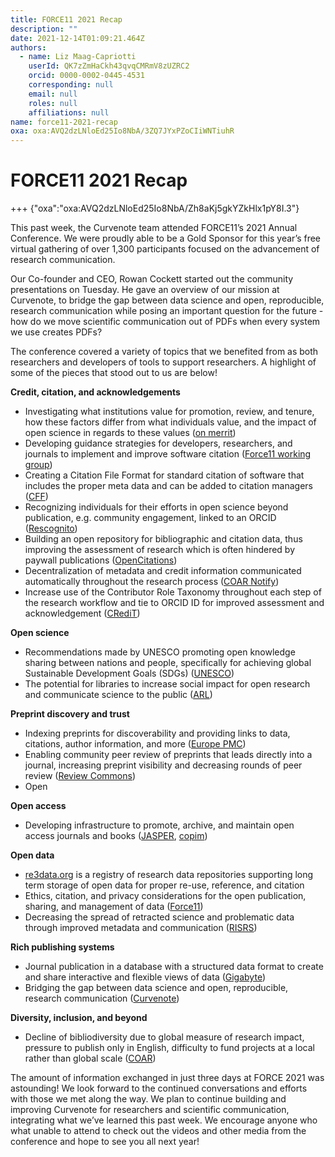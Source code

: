 ```yaml
---
title: FORCE11 2021 Recap
description: ""
date: 2021-12-14T01:09:21.464Z
authors:
  - name: Liz Maag-Capriotti
    userId: QK7zZmHaCkh43qvqCMRmV8zUZRC2
    orcid: 0000-0002-0445-4531
    corresponding: null
    email: null
    roles: null
    affiliations: null
name: force11-2021-recap
oxa: oxa:AVQ2dzLNloEd25Io8NbA/3ZQ7JYxPZoCIiWNTiuhR
---
```


# FORCE11 2021 Recap

+++ {"oxa":"oxa:AVQ2dzLNloEd25Io8NbA/Zh8aKj5gkYZkHlx1pY8I.3"}

This past week, the Curvenote team attended FORCE11’s 2021 Annual Conference. We were proudly able to be a Gold Sponsor for this year’s free virtual gathering of over 1,300 participants focused on the advancement of research communication.

Our Co-founder and CEO, Rowan Cockett started out the community presentations on Tuesday. He gave an overview of our mission at Curvenote, to bridge the gap between data science and open, reproducible, research communication while posing an important question for the future - how do we move scientific communication out of PDFs when every system we use creates PDFs?

The conference covered a variety of topics that we benefited from as both researchers and developers of tools to support researchers. A highlight of some of the pieces that stood out to us are below!

**Credit, citation, and acknowledgements**

* Investigating what institutions value for promotion, review, and tenure, how these factors differ from what individuals value, and the impact of open science in regards to these values ([on merrit](https://on-merrit.eu/))
* Developing guidance strategies for developers, researchers, and journals to implement and improve software citation ([Force11 working group](https://www.force11.org/group/software-citation-implementation-working-group))
* Creating a Citation File Format for standard citation of software that includes the proper meta data and can be added to citation managers ([CFF](https://github.com/citation-file-format/citation-file-format))
* Recognizing individuals for their efforts in open science beyond publication, e.g. community engagement, linked to an ORCID ([Rescognito](https://rescognito.com/))
* Building an open repository for bibliographic and citation data, thus improving the assessment of research which is often hindered by paywall publications ([OpenCitations](https://opencitations.net/))
* Decentralization of metadata and credit information communicated automatically throughout the research process ([COAR Notify](https://notify.coar-repositories.org/))
* Increase use of the Contributor Role Taxonomy throughout each step of the research workflow and tie to ORCID ID for improved assessment and acknowledgement ([CRediT](https://credit.niso.org/))

**Open science**

* Recommendations made by UNESCO promoting open knowledge sharing between nations and people, specifically for achieving global Sustainable Development Goals (SDGs) ([UNESCO](https://unesdoc.unesco.org/ark:/48223/pf0000379949.locale=en))
* The potential for libraries to increase social impact for open research and communicate science to the public ([ARL](https://www.arl.org/))

**Preprint discovery and trust**

* Indexing preprints for discoverability and providing links to data, citations, author information, and more ([Europe PMC](https://www.ebi.ac.uk/training/online/courses/europepmc-quick-tour/))
* Enabling community peer review of preprints that leads directly into a journal, increasing preprint visibility and decreasing rounds of peer review ([Review Commons](https://www.reviewcommons.org/))
* Open

**Open access**

* Developing infrastructure to promote, archive, and maintain open access journals and books ([JASPER](https://doaj.org/preservation/), [copim](https://copim.pubpub.org/open-book-collective))

**Open data**

* [re3data.org](https://www.re3data.org/) is a registry of research data repositories supporting long term storage of open data for proper re-use, reference, and citation
* Ethics, citation, and privacy considerations for the open publication, sharing, and management of data ([Force11](https://www.force11.org/group/research-data-publishing-ethics))
* Decreasing the spread of retracted science and problematic data through improved metadata and communication ([RISRS](https://infoqualitylab.org/projects/risrs2020/))

**Rich publishing systems**

* Journal publication in a database with a structured data format to create and share interactive and flexible views of data ([Gigabyte](https://gigabytejournal.com/))
* Bridging the gap between data science and open, reproducible, research communication ([Curvenote](https://curvenote.com/))

**Diversity, inclusion, and beyond**

* Decline of bibliodiversity due to global measure of research impact, pressure to publish only in English, difficulty to fund projects at a local rather than global scale ([COAR](https://www.coar-repositories.org/))

The amount of information exchanged in just three days at FORCE 2021 was astounding! We look forward to the continued conversations and efforts with those we met along the way. We plan to continue building and improving Curvenote for researchers and scientific communication, integrating what we’ve learned this past week. We encourage anyone who what unable to attend to check out the videos and other media from the conference and hope to see you all next year!

